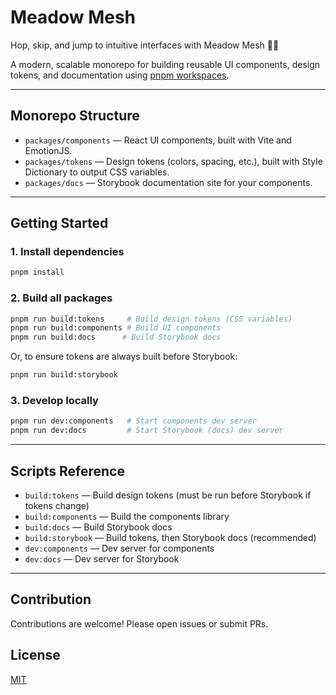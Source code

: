 # Meadow Mesh

Hop, skip, and jump to intuitive interfaces with Meadow Mesh 🐰🥕

A modern, scalable monorepo for building reusable UI components, design tokens, and documentation using [pnpm workspaces](https://pnpm.io/workspaces).

---

## Monorepo Structure

- `packages/components` — React UI components, built with Vite and EmotionJS.
- `packages/tokens` — Design tokens (colors, spacing, etc.), built with Style Dictionary to output CSS variables.
- `packages/docs` — Storybook documentation site for your components.

---

## Getting Started

### 1. Install dependencies

```sh
pnpm install
```

### 2. Build all packages

```sh
pnpm run build:tokens     # Build design tokens (CSS variables)
pnpm run build:components # Build UI components
pnpm run build:docs      # Build Storybook docs
```

Or, to ensure tokens are always built before Storybook:

```sh
pnpm run build:storybook
```

### 3. Develop locally

```sh
pnpm run dev:components   # Start components dev server
pnpm run dev:docs         # Start Storybook (docs) dev server
```

---

## Scripts Reference

- `build:tokens` — Build design tokens (must be run before Storybook if tokens change)
- `build:components` — Build the components library
- `build:docs` — Build Storybook docs
- `build:storybook` — Build tokens, then Storybook docs (recommended)
- `dev:components` — Dev server for components
- `dev:docs` — Dev server for Storybook

---

## Contribution

Contributions are welcome! Please open issues or submit PRs.

## License

[MIT](LICENSE)
